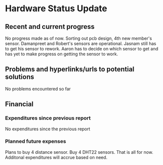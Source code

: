# Hardware Status Update
## Recent and current progress
No progress made as of now. Sorting out pcb design, 4th new member's sensor. Damanpreet and Robert's sensors are operational. Jasnam still has to get his sensor to rework. Aaron has to decide on which sensor to get and has yet to make progress on getting the sensor to work. 
## Problems and hyperlinks/urls to potential solutions
No problems encountered so far
## Financial
### Expenditures since previous report
No expenditures since the previous report
### Planned future expenses
Plans to buy 4 distance sensor. Buy 4 DHT22 sensors. That is all for now. Additonal expenditures will accrue based on need.
